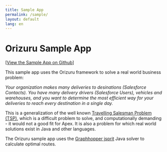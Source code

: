 ```yaml
---
title: Sample App
permalink: /sample/
layout: default
lang: en
---
```


# Orizuru Sample App
[[View the Sample App on Github](https://github.com/financialforcedev/orizuru-sample-app)]

This sample app uses the Orizuru framework to solve a real world business problem:

*Your organization makes many deliveries to desinations (Salesforce Contacts). You have many delivery drivers (Salesforce Users), vehicles and warehouses, and you want to determine the most efficient way for your deliveries to reach every destination in a single day.*

This is a generalization of the well known [Travelling Salesman Problem (TSP)](https://en.wikipedia.org/wiki/Travelling_salesman_problem), which is a difficult problem to solve, and computationally demanding - it would not a good fit for Apex. It is also a problem for which real world solutions exist in Java and other languages.

The Orizuru sample app uses the [Graphhopper jsprit](https://github.com/graphhopper/jsprit) Java solver to calculate optimal routes.